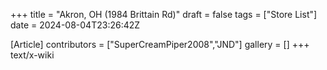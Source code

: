 +++
title = "Akron, OH (1984 Brittain Rd)"
draft = false
tags = ["Store List"]
date = 2024-08-04T23:26:42Z

[Article]
contributors = ["SuperCreamPiper2008","JND"]
gallery = []
+++
text/x-wiki
